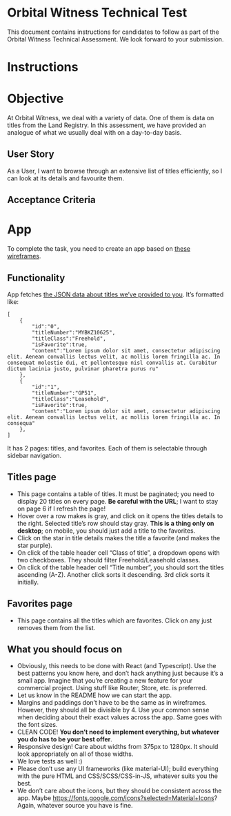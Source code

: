 # Orbital Witness Technical Test

This document contains instructions for candidates to follow as part of the Orbital Witness Technical Assessment. We look forward to your submission.

# Instructions


# Objective
At Orbital Witness, we deal with a variety of data. One of them is data on titles from the Land Registry. In this assessment, we have provided an analogue of what we usually deal with on a day-to-day basis.

## User Story
As a User, I want to browse through an extensive list of titles efficiently, so I can look at its details and favourite them.

## Acceptance Criteria

# App
To complete the task, you need to create an app based on [these wireframes](https://github.com/orbitalwitness/tech-test/tree/main/wireframes).

## Functionality
App fetches [the JSON data about titles we’ve provided to you](https://github.com/orbitalwitness/tech-test/tree/main/data). It’s formatted like:

```
[
    {
        "id":"0",
        "titleNumber":"MYBKZ10625",
        "titleClass":"Freehold",
        "isFavorite":true,
        "content":"Lorem ipsum dolor sit amet, consectetur adipiscing elit. Aenean convallis lectus velit, ac mollis lorem fringilla ac. In consequat molestie dui, et pellentesque nisl convallis at. Curabitur dictum lacinia justo, pulvinar pharetra purus ru"
    },
    {
        "id":"1",
        "titleNumber":"GP51",
        "titleClass":"Leasehold",
        "isFavorite":true,
        "content":"Lorem ipsum dolor sit amet, consectetur adipiscing elit. Aenean convallis lectus velit, ac mollis lorem fringilla ac. In consequa"
    },
]
```

It has 2 pages: titles, and favorites. Each of them is selectable through sidebar navigation.

## Titles page
 - This page contains a table of titles. It must be paginated; you need to display 20 titles on every page. **Be careful with the URL**; I want to stay on page 6 if I refresh the page!
 - Hover over a row makes is gray, and click on it opens the titles details to the right. Selected title’s row should stay gray. **This is a thing only on desktop**; on mobile, you should just add a title to the favorites.
 - Click on the star in title details makes the title a favorite (and makes the star purple).
 - On click of the table header cell “Class of title”, a dropdown opens with two checkboxes. They should filter Freehold/Leasehold classes.
 - On click of the table header cell “Title number”, you should sort the titles ascending (A-Z). Another click sorts it descending. 3rd click sorts it initially.

## Favorites page
- This page contains all the titles which are favorites. Click on any just removes them from the list.

## What you should focus on
- Obviously, this needs to be done with React (and Typescript). Use the best patterns you know here, and don’t hack anything just because it’s a small app. Imagine that you’re creating a new feature for your commercial project. Using stuff like Router, Store, etc. is preferred.
- Let us know in the README how we can start the app.
- Margins and paddings don’t have to be the same as in wireframes. However, they should all be divisible by 4. Use your common sense when deciding about their exact values across the app. Same goes with the font sizes.
- CLEAN CODE! **You don’t need to implement everything, but whatever you do has to be your best offer**.
- Responsive design! Care about widths from 375px to 1280px. It should look appropriately on all of those widths.
- We love tests as well :)
- Please don’t use any UI frameworks (like material-UI); build everything with the pure HTML and CSS/SCSS/CSS-in-JS, whatever suits you the best.
- We don’t care about the icons, but they should be consistent across the app. Maybe https://fonts.google.com/icons?selected=Material+Icons? Again, whatever source you have is fine.
